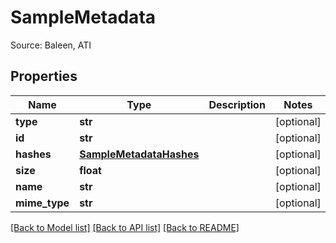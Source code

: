 # SampleMetadata

Source: Baleen, ATI
## Properties
Name | Type | Description | Notes
------------ | ------------- | ------------- | -------------
**type** | **str** |  | [optional] 
**id** | **str** |  | [optional] 
**hashes** | [**SampleMetadataHashes**](SampleMetadataHashes.md) |  | [optional] 
**size** | **float** |  | [optional] 
**name** | **str** |  | [optional] 
**mime_type** | **str** |  | [optional] 

[[Back to Model list]](../README.md#documentation-for-models) [[Back to API list]](../README.md#documentation-for-api-endpoints) [[Back to README]](../README.md)


